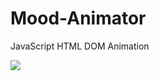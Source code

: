 # Mood-Animator
JavaScript HTML DOM Animation
 
![](https://github.com/Your_Repository_Name/Your_GIF_Name.gif)
